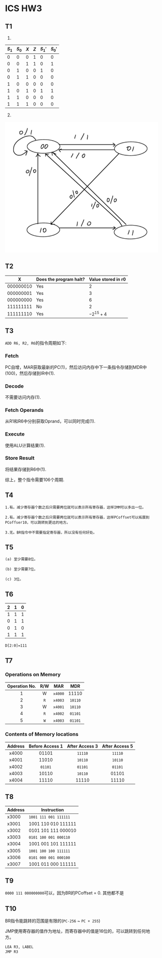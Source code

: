 # ICS HW3

## T1
1.
| $S_1$ | $S_0$ | $X$ | $Z$ | $S_1'$ | $S_0'$ |
|-------|-------|-----|-----|--------|--------|
| 0     | 0     | 0   |  1  |   0    |   0    |
| 0     | 0     | 1   |  1  |   0    |   1    |
| 0     | 1     | 0   |  0  |   1    |   0    |
| 0     | 1     | 1   |  0  |   0    |   0    |
| 1     | 0     | 0   |  0  |   0    |   0    |
| 1     | 0     | 1   |  0  |   1    |   1    |
| 1     | 1     | 0   |  0  |   0    |   0    |
| 1     | 1     | 1   |  0  |   0    |   0    |

2.
![alt text](figs/img0.jpg)
## T2

| X          | Does the program halt? | Value stored in r0 |
|------------|------------------------|--------------------|
| 000000010  |           Yes          |         2          |
| 000000001  |           Yes          |         3          |
| 000000000  |           Yes          |         6          |
| 111111111  |            No          |         2          |
| 111111110  |           Yes          |     $-2^{15} + 4$  |

## T3
`ADD R6, R2, R6`的指令周期如下:
### Fetch 
PC自增，MAR获取最新的PC(1)，然后访问内存中下一条指令存储到MDR中(100)，然后存储到IR中(1).
### Decode
不需要访问内存(1).
### Fetch Operands
从R1和R6中分别获取Oprand，可以同时完成(1).
### Execute
使用ALU计算结果(1).
### Store Result
将结果存储到R6中(1).

综上，整个指令需要106个周期.
## T4

    1.有。减少寄存器个数之后只需要两位就可以表示所有寄存器，这样IMM可以多出一位。

    2.有。减少寄存器个数之后只需要两位就可以表示所有寄存器，这样PCoffset可以拓展到PCoffser10，可以跳转到更远的地方。

    3.无。BR指令中不需要指定寄存器，所以没有任何好处。

## T5

    (a) 至少需要8位。

    (b) 至少需要7位。

    (c) 3位。

## T6

|2|1|0|
| ---- | ---- | ---- |
|1|1|1|
|0|1|1|
|0|1|0|
|1|1|1|

`D[2:0]=111`
## T7

### Operations on Memory

| Operation No. | R/W | MAR | MDR |
| :---: | :---: | :---: | :---: |
| 1 | W | `x4000` | 11110 |
| 2 | `R`| `x4003` |`10110` |
| 3 | W | `x4001` | `10110` |
| 4 | `R`| `x4002` |`01101` |
| 5 | `W`| `x4003` |`01101` |

### Contents of Memory locations

| Address | Before Access 1 | After Access 3 | After Access 5 |
| :---: | :---: | :---: | :---: |
| x4000 | 01101 | `11110` | `11110`|
| x4001 | 11010 | `10110` | `10110`|
| x4002 | `01101` | `01101`|`01101` |
| x4003 | 10110 |`10110` | 01101 |
| x4004 | 11110 | 11110 | 11110 |

## T8

| Address | Instruction |
|---------|---------------------|
| x3000   | `1001 111 001 111111` |
| x3001   | 1001 110 010 111111 |
| x3002   | 0101 101 111 000010 |
| x3003   | `0101 100 001 000110` | 
| x3004   | 1001 001 101 111111 |
| x3005   | `1001 100 100 111111` |
| x3006   | `0101 000 001 000100` |
| x3007   | 1001 011 000 111111 |

## T9
`0000 111 000000000`可以，因为BR的PCoffset = 0.
其他都不是
## T10
BR指令能跳转的范围是有限的(`PC-256` ~ `PC + 255`)

JMP使用寄存器的值作为地址，而寄存器中的值是16位的，可以跳转到任何地方。

```
LEA R3, LABEL
JMP R3
```
